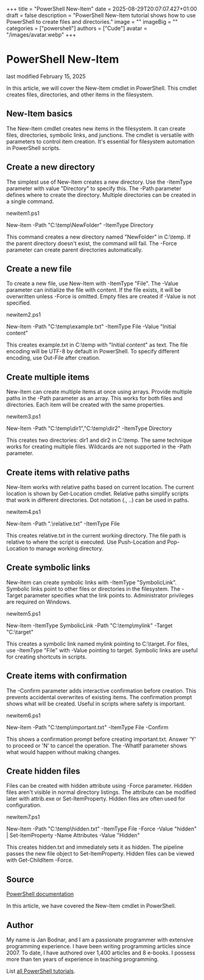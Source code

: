 +++
title = "PowerShell New-Item"
date = 2025-08-29T20:07:07.427+01:00
draft = false
description = "PowerShell New-Item tutorial shows how to use PowerShell to create files and directories."
image = ""
imageBig = ""
categories = ["powershell"]
authors = ["Cude"]
avatar = "/images/avatar.webp"
+++

# PowerShell New-Item

last modified February 15, 2025

In this article, we will cover the New-Item cmdlet in
PowerShell. This cmdlet creates files, directories, and other items
in the filesystem.

## New-Item basics

The New-Item cmdlet creates new items in the filesystem.
It can create files, directories, symbolic links, and junctions.
The cmdlet is versatile with parameters to control item creation.
It's essential for filesystem automation in PowerShell scripts.

## Create a new directory

The simplest use of New-Item creates a new directory.
Use the -ItemType parameter with value "Directory" to specify this.
The -Path parameter defines where to create the directory.
Multiple directories can be created in a single command.

newitem1.ps1
  

New-Item -Path "C:\temp\NewFolder" -ItemType Directory

This command creates a new directory named "NewFolder" in C:\temp.
If the parent directory doesn't exist, the command will fail.
The -Force parameter can create parent directories automatically.

## Create a new file

To create a new file, use New-Item with -ItemType "File".
The -Value parameter can initialize the file with content.
If the file exists, it will be overwritten unless -Force is omitted.
Empty files are created if -Value is not specified.

newitem2.ps1
  

New-Item -Path "C:\temp\example.txt" -ItemType File -Value "Initial content"

This creates example.txt in C:\temp with "Initial content" as text.
The file encoding will be UTF-8 by default in PowerShell.
To specify different encoding, use Out-File after creation.

## Create multiple items

New-Item can create multiple items at once using arrays.
Provide multiple paths in the -Path parameter as an array.
This works for both files and directories.
Each item will be created with the same properties.

newitem3.ps1
  

New-Item -Path "C:\temp\dir1","C:\temp\dir2" -ItemType Directory

This creates two directories: dir1 and dir2 in C:\temp.
The same technique works for creating multiple files.
Wildcards are not supported in the -Path parameter.

## Create items with relative paths

New-Item works with relative paths based on current location.
The current location is shown by Get-Location cmdlet.
Relative paths simplify scripts that work in different directories.
Dot notation (., ..) can be used in paths.

newitem4.ps1
  

New-Item -Path ".\relative.txt" -ItemType File

This creates relative.txt in the current working directory.
The file path is relative to where the script is executed.
Use Push-Location and Pop-Location to manage working directory.

## Create symbolic links

New-Item can create symbolic links with -ItemType "SymbolicLink".
Symbolic links point to other files or directories in the filesystem.
The -Target parameter specifies what the link points to.
Administrator privileges are required on Windows.

newitem5.ps1
  

New-Item -ItemType SymbolicLink -Path "C:\temp\mylink" -Target "C:\target"

This creates a symbolic link named mylink pointing to C:\target.
For files, use -ItemType "File" with -Value pointing to target.
Symbolic links are useful for creating shortcuts in scripts.

## Create items with confirmation

The -Confirm parameter adds interactive confirmation before creation.
This prevents accidental overwrites of existing items.
The confirmation prompt shows what will be created.
Useful in scripts where safety is important.

newitem6.ps1
  

New-Item -Path "C:\temp\important.txt" -ItemType File -Confirm

This shows a confirmation prompt before creating important.txt.
Answer 'Y' to proceed or 'N' to cancel the operation.
The -WhatIf parameter shows what would happen without making changes.

## Create hidden files

Files can be created with hidden attribute using -Force parameter.
Hidden files aren't visible in normal directory listings.
The attribute can be modified later with attrib.exe or Set-ItemProperty.
Hidden files are often used for configuration.

newitem7.ps1
  

New-Item -Path "C:\temp\hidden.txt" -ItemType File -Force -Value "hidden" | 
    Set-ItemProperty -Name Attributes -Value "Hidden"

This creates hidden.txt and immediately sets it as hidden.
The pipeline passes the new file object to Set-ItemProperty.
Hidden files can be viewed with Get-ChildItem -Force.

## Source

[PowerShell documentation](https://docs.microsoft.com/en-us/powershell/)

In this article, we have covered the New-Item cmdlet in PowerShell.

## Author

My name is Jan Bodnar, and I am a passionate programmer with extensive
programming experience. I have been writing programming articles since 2007.
To date, I have authored over 1,400 articles and 8 e-books. I possess more
than ten years of experience in teaching programming.

List [all PowerShell tutorials](/powershell/).